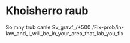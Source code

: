 # Khoisherro raub
So mny trub canle
Sv_gravf_/+500
/Fix-prob/in-law_and_I_will_be_in_your_area_that_lab_you_fix
